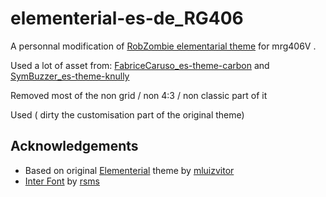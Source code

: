 # elementerial-es-de_RG406
A personnal modification of [RobZombie elementarial theme](https://github.com/RobZombie9043/elementerial-es-de) for mrg406V .

Used a lot of asset from:
[FabriceCaruso_es-theme-carbon](https://github.com/fabricecaruso/es-theme-carbon)
and
[SymBuzzer_es-theme-knully](https://github.com/symbuzzer/es-theme-knulli)

Removed most of the non grid / non 4:3 / non classic part of it

Used ( dirty the customisation part of the original theme)

## **Acknowledgements**
- Based on original [Elementerial](https://github.com/mluizvitor/es-theme-elementerial) theme by [mluizvitor](https://github.com/mluizvitor/es-theme-elementerial/commits?author=mluizvitor)
- [Inter Font](https://github.com/rsms/inter) by [rsms](https://github.com/rsms)
